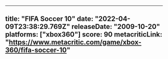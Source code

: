 
---
title: "FIFA Soccer 10"
date: "2022-04-09T23:38:29.769Z"
releaseDate: "2009-10-20"
platforms: ["xbox360"]
score: 90
metacriticLink: "https://www.metacritic.com/game/xbox-360/fifa-soccer-10"
---

